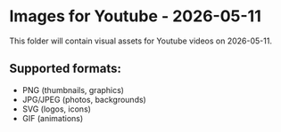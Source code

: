 # Images for Youtube - 2026-05-11

This folder will contain visual assets for Youtube videos on 2026-05-11.

## Supported formats:
- PNG (thumbnails, graphics)
- JPG/JPEG (photos, backgrounds)
- SVG (logos, icons)
- GIF (animations)
